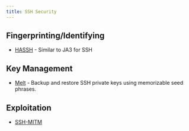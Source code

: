 ```yaml
---
title: SSH Security
---
```


## Fingerprinting/Identifying

* [HASSH](https://github.com/salesforce/hassh) - Similar to JA3 for SSH

## Key Management

* [Melt](https://github.com/charmbracelet/melt) - Backup and restore SSH private keys using memorizable seed phrases.

## Exploitation

* [SSH-MITM](https://docs.ssh-mitm.at/)
